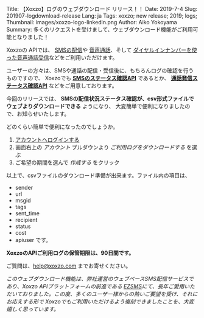 Title: 【Xoxzo】ログのウェブダウンロード リリース！！
Date: 2019-7-4
Slug: 201907-logdownload-release
Lang: ja
Tags: xoxzo; new release; 2019; logs;
Thumbnail: images/xoxzo-logo-linkedin.png
Author: Aiko Yokoyama
Summary: 多くのリクエストを受けまして、ウェブダウンロード機能がご利用可能となりました！

Xoxzoの APIでは、 [SMSの配信](https://www.xoxzo.com/ja/about/sms-api/)や
[音声通話](https://www.xoxzo.com/ja/about/voice-api/)、そして
[ダイヤルインナンバーを使った音声通話受信](https://www.xoxzo.com/ja/about/dial-in-api/)などをご利用いただけます。

ユーザーの方々は、SMSや通話の配信・受信後に、もちろんログの確認を行うものですので、 
Xoxzoでも [**SMSのステータス確認API**](https://docs.xoxzo.com/ja/sms.html#check-sms-status-api) であるとか、
[**通話発信ステータス確認API**](https://docs.xoxzo.com/ja/voice.html#checking-call-status) などをご用意しております。

今回のリリースでは、 **SMSの配信状況ステータス確認が、csv形式ファイルでウェブよりダウンロードできる** ようになり、
大変簡単で便利になりましたので、お知らせいたします。

どのくらい簡単で便利になったのでしょうか。

1. [アカウントへログインする](https://www.xoxzo.com/ja/accounts/login/)
1. 画面右上の _アカウント_ プルダウンより _ご利用ログをダウンロードする_ を選ぶ
1. ご希望の期間を選んで _作成する_ をクリック

以上で、csvファイルのダウンロード準備が出来ます。ファイル内の項目は、

- sender
- url
- msgid
- tags
- sent_time
- recipient
- status
- cost
- apiuser
です。

**XoxzoのAPIご利用ログの保管期限は、90日間です。**

ご質問は、help@xoxzo.com までお寄せください。

_このウェブダウンロード機能は、弊社運営のウェブベースSMS配信サービスであり、Xoxzo APIプラットフォームの前進である [EZSMS](https://www.ezsms.biz/en/)にて、長年ご愛用いただいておりました。この度、多くのユーザー様からの熱いご要望を受け、それにお応えする形で Xoxzoでもご利用いただけるよう復刻できましたことを、大変嬉しく思っています。_
